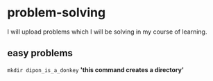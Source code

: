 # problem-solving
I will upload problems which I will be solving in my course of learning.

## easy problems
`mkdir dipon_is_a_donkey`
**'this command creates a directory'**

